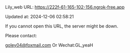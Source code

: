 Lily_web URL: https://222f-61-165-102-156.ngrok-free.app

Updated at: 2024-12-06 02:58:21

If you cannot open this URL, the server might be down.

Please contact: 

goley04@foxmail.com Or Wechat:GL_yeaH